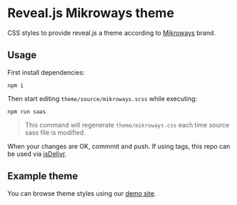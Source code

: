 # Reveal.js Mikroways theme

CSS styles to provide reveal.js a theme according to
[Mikroways](https://mikroways.net) brand.

## Usage

First install dependencies:

```
npm i
```

Then start editing `theme/source/mikroways.scss` while executing:

```
npm run saas
```

> This command will regenerate `theme/mikroways.css` each time source sass file
> is modified.

When your changes are OK, commmit and push. If using tags, this repo can be used
via [jsDelivr](https://www.jsdelivr.com/).

## Example theme

You can browse theme styles using our [demo
site](https://mikroways.github.io/reveal.js-mikroways-theme).
